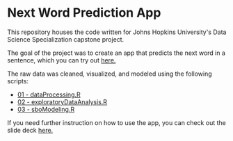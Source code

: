 # Next Word Prediction App

This repository houses the code written for Johns Hopkins University's Data Science Specialization capstone project.

The goal of the project was to create an app that predicts the next word in a sentence, which you can try out [here.](https://kevinroche22.shinyapps.io/nextWordPredictionApp/)

The raw data was cleaned, visualized, and modeled using the following scripts:

- [01 - dataProcessing.R](https://github.com/kevinroche22/nextWordPredictionApp/blob/main/scripts/01%20-%20dataProcessing.R)
- [02 - exploratoryDataAnalysis.R](https://github.com/kevinroche22/nextWordPredictionApp/blob/main/scripts/02%20-%20exploratoryDataAnalysis.R)
- [03 - sboModeling.R](https://github.com/kevinroche22/nextWordPredictionApp/blob/main/scripts/03%20-%20sboModeling.R)

If you need further instruction on how to use the app, you can check out the slide deck [here.](https://rpubs.com/kevinroche22/nextWordPredictionAppPresentation)
